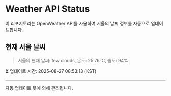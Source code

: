 
# Weather API Status

이 리포지토리는 OpenWeather API를 사용하여 서울의 날씨 정보를 자동으로 업데이트합니다.

## 현재 서울 날씨
> 서울의 현재 날씨: few clouds, 온도: 25.76°C, 습도: 94%

⏳ 업데이트 시간: 2025-08-27 08:53:13 (KST)

---
자동 업데이트 봇에 의해 관리됩니다.
